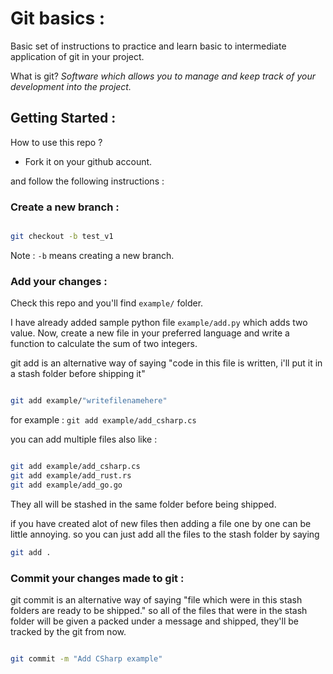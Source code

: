 # Git basics :

Basic set of instructions to practice and learn basic to intermediate application of git in your project.

What is git? *Software which allows you to manage and keep track of your development into the project.*

## Getting Started :

How to use this repo ?
- Fork it on your github account. 

and follow the following instructions :

### Create a new branch :
```bash

git checkout -b test_v1
```
Note : `-b` means creating a new branch.

### Add your changes :
Check this repo and you'll find `example/` folder.

I have already added sample python file `example/add.py` which adds two value. Now, create a new file in your preferred language and write a function to calculate the sum of two integers. 

git add is an alternative way of saying "code in this file is written, i'll put it in a stash folder before shipping it" 

```bash

git add example/"writefilenamehere"
```

for example : `git add example/add_csharp.cs `

you can add multiple files also like :
```bash

git add example/add_csharp.cs 
git add example/add_rust.rs
git add example/add_go.go 
```

They all will be stashed in the same folder before being shipped.

if you have created alot of new files then adding a file one by one can be little annoying. so you can just add all the files to the stash folder by saying
```bash
git add .
```


### Commit your changes made to git :

git commit is an alternative way of saying "file which were in this stash folders are ready to be shipped." so all of the files that were in the stash folder will be given a packed under a message and shipped, they'll be tracked by the git from now.

```bash

git commit -m "Add CSharp example"
```
